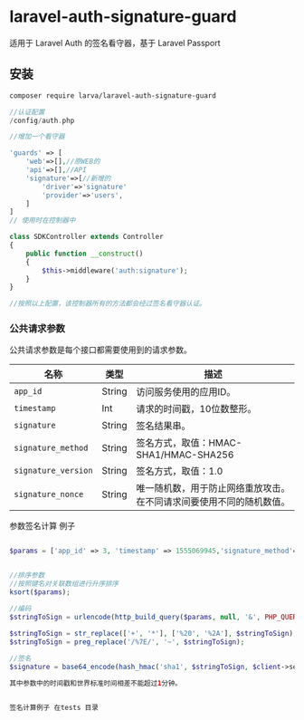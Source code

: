 # laravel-auth-signature-guard

适用于 Laravel Auth 的签名看守器，基于 Laravel Passport

## 安装 

```bash
composer require larva/laravel-auth-signature-guard
```

```php
//认证配置
/config/auth.php

//增加一个看守器

'guards' => [
	'web'=>[],//原WEB的
	'api'=>[],//API
	'signature'=>[//新增的
		'driver'=>'signature'
		'provider'=>'users',
	]
]
// 使用时在控制器中

class SDKController extends Controller
{
    public function __construct()
    {
        $this->middleware('auth:signature');
    }
}

//按照以上配置，该控制器所有的方法都会经过签名看守器认证。

```


### 公共请求参数

公共请求参数是每个接口都需要使用到的请求参数。

| 名称 | 类型 | 描述 |
| ------------- | ----------- | ----------- |
| `app_id` | String | 访问服务使用的应用ID。 |
| `timestamp` | Int | 请求的时间戳，10位数整形。 |
| `signature` | String | 签名结果串。 |
| `signature_method` | String | 签名方式，取值：HMAC-SHA1/HMAC-SHA256 |
| `signature_version` | String | 签名方式，取值：1.0 |
| `signature_nonce` | String | 唯一随机数，用于防止网络重放攻击。在不同请求间要使用不同的随机数值。 |




参数签名计算 例子

```php

$params = ['app_id' => 3, 'timestamp' => 1555069945,'signature_method'=>'HMAC-SHA1','signature_version'=>'1.0','signature_nonce'=>'rakdienakdig'];


//排序参数
//按照键名对关联数组进行升序排序
ksort($params);

//编码
$stringToSign = urlencode(http_build_query($params, null, '&', PHP_QUERY_RFC3986));

$stringToSign = str_replace(['+', '*'], ['%20', '%2A'], $stringToSign);
$stringToSign = preg_replace('/%7E/', '~', $stringToSign);
        
//签名
$signature = base64_encode(hash_hmac('sha1', $stringToSign, $client->secret.'&', true));

其中参数中的时间戳和世界标准时间相差不能超过1分钟。


签名计算例子 在tests 目录
```


